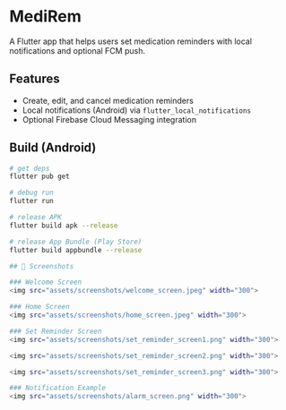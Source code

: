 # MediRem

A Flutter app that helps users set medication reminders with local notifications and optional FCM push.

## Features
- Create, edit, and cancel medication reminders
- Local notifications (Android) via `flutter_local_notifications`
- Optional Firebase Cloud Messaging integration

## Build (Android)
```bash
# get deps
flutter pub get

# debug run
flutter run

# release APK
flutter build apk --release

# release App Bundle (Play Store)
flutter build appbundle --release

## 📱 Screenshots

### Welcome Screen
<img src="assets/screenshots/welcome_screen.jpeg" width="300">

### Home Screen
<img src="assets/screenshots/home_screen.jpeg" width="300">

### Set Reminder Screen
<img src="assets/screenshots/set_reminder_screen1.png" width="300">

<img src="assets/screenshots/set_reminder_screen2.png" width="300">

<img src="assets/screenshots/set_reminder_screen3.png" width="300">

### Notification Example
<img src="assets/screenshots/alarm_screen.png" width="300">
